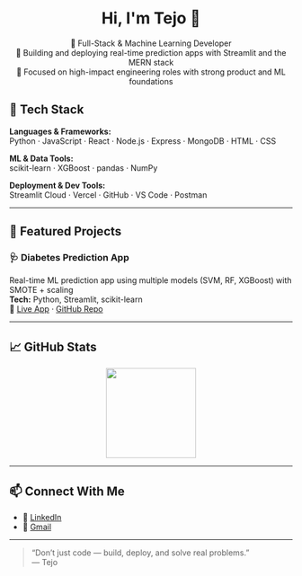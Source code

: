 <h1 align="center">Hi, I'm Tejo 👋</h1>

<p align="center">
  🚀 Full-Stack & Machine Learning Developer <br>
  🎯 Building and deploying real-time prediction apps with Streamlit and the MERN stack <br>
  💼 Focused on high-impact engineering roles with strong product and ML foundations
</p>

## 🧪 Tech Stack

**Languages & Frameworks:**  
Python · JavaScript · React · Node.js · Express · MongoDB · HTML · CSS  

**ML & Data Tools:**  
scikit-learn · XGBoost · pandas · NumPy   

**Deployment & Dev Tools:**  
Streamlit Cloud · Vercel · GitHub · VS Code · Postman

---

## 🚀 Featured Projects

### 🩺 Diabetes Prediction App
Real-time ML prediction app using multiple models (SVM, RF, XGBoost) with SMOTE + scaling  
**Tech:** Python, Streamlit, scikit-learn  
🔗 [Live App](https://diabetes-prediction-application-2106.streamlit.app/) · [GitHub Repo](https://github.com/Tejo04/diabetes-prediction-app)

---

## 📈 GitHub Stats

<p align="center">
  <img src="https://github-readme-stats.vercel.app/api/top-langs/?username=Tejo04&layout=compact&theme=radical" height="160"/>
</p>

---

## 📫 Connect With Me

- 💼 [LinkedIn](https://linkedin.com/in/tejobandaru)
- 📧 [Gmail](bandaruteja12345@gmail.com)
---

> “Don’t just code — build, deploy, and solve real problems.”  
> — Tejo


